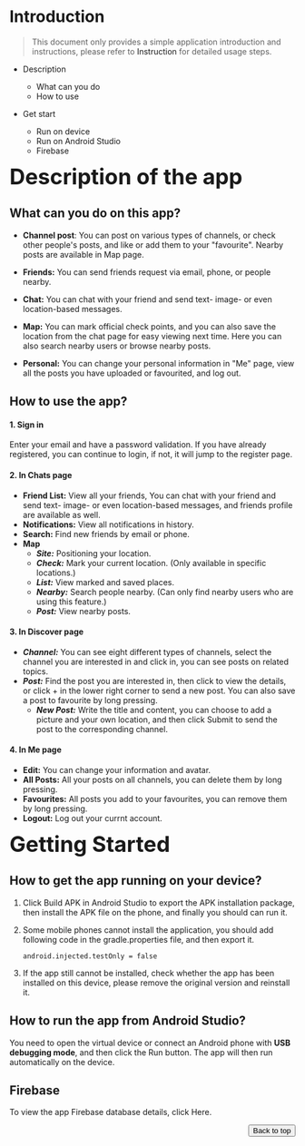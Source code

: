 # Introduction

> This document only provides a simple application introduction and instructions, please refer to <a href="https://github.com/FY-Zhang/Project_Group_4/blob/master/README.pdf" style="text-decoration:none">Instruction</a> for detailed usage steps.

- <a href="#introDescp" style="text-decoration:none">Description</a>
  - <a href="#introCan" style="text-decoration:none">What can you do</a>
  - <a href="#introHow" style="text-decoration:none">How to use</a>

- <a href="#introStart" style="text-decoration:none">Get start</a>
  - <a href="#introRunDev" style="text-decoration:none">Run on device</a>
  - <a href="#introRunAS" style="text-decoration:none">Run on Android Studio</a>
  - <a href="#introFb" style="text-decoration:none">Firebase</a>



**<span id="introDescp" style="font-size: 38px">Description of the app</span>**

## <span id="introCan">What can you do on this app?</span>

- **Channel post**: You can post on various types of channels, or check other people's posts, and like or add them to your "favourite". Nearby posts are available in Map page.

- **Friends:** You can send friends request via email, phone, or people nearby.

- **Chat:** You can chat with your friend and send text- image- or even location-based messages.

- **Map:** You can mark official check points, and you can also save the location from the chat page for easy viewing next time. Here you can also search nearby users or browse nearby posts.

- **Personal:** You can change your personal information in "Me" page, view all the posts you have uploaded or favourited, and log out.

  

## <span id="introHow">How to use the app?</span>

#### 1. Sign in

Enter your email and have a password validation. If you have already registered, you can continue to login, if not, it will jump to the register page.

#### 2. In Chats page

- **Friend List:** View all your friends, You can chat with your friend and send text- image- or even location-based messages, and friends profile are available as well.
- **Notifications:** View all notifications in history.
- **Search:** Find new friends by email or phone.
- **Map** 
  - ***Site:*** Positioning your location.
  - ***Check:*** Mark your current location. (Only available in specific locations.)
  - ***List:*** View marked and saved places.
  - ***Nearby:*** Search people nearby. (Can only find nearby users who are using this feature.)
  - ***Post:*** View nearby posts.

#### 3. In Discover page

- ***Channel:*** You can see eight different types of channels, select the channel you are interested in and click in, you can see posts on related topics.
- ***Post:*** Find the post you are interested in, then click to view the details, or click + in the lower right corner to send a new post. You can also save a post to favourite by long pressing.
  - ***New Post:*** Write the title and content, you can choose to add a picture and your own location, and then click Submit to send the post to the corresponding channel.

#### 4. In Me page

- **Edit:** You can change your information and avatar.
- **All Posts:** All your posts on all channels, you can delete them by long pressing.
- **Favourites:** All posts you add to your favourites, you can remove them by long pressing.
- **Logout:** Log out your currnt account.





**<span id="introStart" style="font-size: 38px">Getting Started</span>**

## <span id="introRunDev">How to get the app running on your device?</span>

1. Click Build APK in Android Studio to export the APK installation package, then install the APK file on the phone, and finally you should can run it.

2. Some mobile phones cannot install the application, you should add following code  in the gradle.properties file, and then export it.

   ```Gradle
   android.injected.testOnly = false
   ```

3. If the app still cannot be installed, check whether the app has been installed on this device, please remove the original version and reinstall it.



## <span id="introRunAs">How to run the app from Android Studio?</span>

You need to open the virtual device or connect an Android phone with **USB debugging mode**, and then click the Run button. The app will then run automatically on the device.



## <span id="introFb">Firebase</span>

To view the app Firebase database details, click <a href="https://console.firebase.google.com/project/groupproject-ffdc4/overview" style="text-decoration:none">Here</a>.

<div style="text-align:right">
    <a href="#introDescp" style="text-decoration:none"><button>Back to top</button></a>
</div>